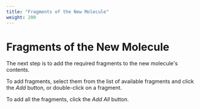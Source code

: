 ```yaml
---
title: "Fragments of the New Molecule"
weight: 200
---
```


# Fragments of the New Molecule

The next step is to add the required fragments to the new molecule's contents.

To add fragments, select them from the list of available fragments and click the _Add_ button, or double-click on a fragment.

To add all the fragments, click the _Add All_ button.
